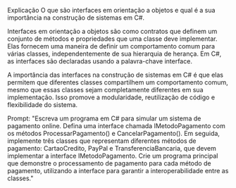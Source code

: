 Explicação O que são interfaces em orientação a objetos e qual é a sua importância na construção de sistemas em C#.

Interfaces em orientação a objetos são como contratos que definem um conjunto de métodos e propriedades que uma classe deve implementar. Elas fornecem uma maneira de definir um comportamento comum para várias classes, independentemente de sua hierarquia de herança. Em C#, as interfaces são declaradas usando a palavra-chave interface.

A importância das interfaces na construção de sistemas em C# é que elas permitem que diferentes classes compartilhem um comportamento comum, mesmo que essas classes sejam completamente diferentes em sua implementação. Isso promove a modularidade, reutilização de código e flexibilidade do sistema.

Prompt: "Escreva um programa em C# para simular um sistema de pagamento online. Defina uma interface chamada IMetodoPagamento com os métodos ProcessarPagamento() e CancelarPagamento(). Em seguida, implemente três classes que representam diferentes métodos de pagamento: CartaoCredito, PayPal e TransferenciaBancaria, que devem implementar a interface IMetodoPagamento. Crie um programa principal que demonstre o processamento de pagamento para cada método de pagamento, utilizando a interface para garantir a interoperabilidade entre as classes."